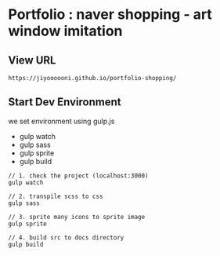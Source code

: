 # Portfolio : naver shopping - art window imitation

## View URL
~~~
https://jiyoooooni.github.io/portfolio-shopping/
~~~

## Start Dev Environment
we set environment using gulp.js
- gulp watch
- gulp sass
- gulp sprite
- gulp build
~~~
// 1. check the project (localhost:3000)
gulp watch

// 2. transpile scss to css
gulp sass

// 3. sprite many icons to sprite image
gulp sprite

// 4. build src to docs directory
gulp build
~~~

